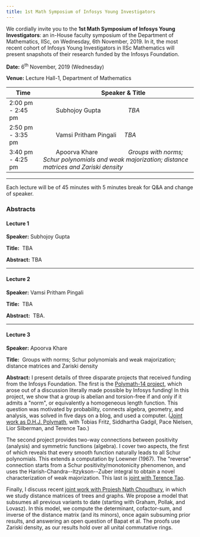 ```yaml
---
title: 1st Math Symposium of Infosys Young Investigators
---
```

We cordially invite you to the __1st Math Symposium of Infosys
Young Investigators__: an in-House faculty symposium of the
Department of Mathematics, IISc, on Wednesday, 6th November, 2019.
In it, the most recent cohort of Infosys Young Investigators
in IISc Mathematics will present snapshots of their research 
funded by the Infosys Foundation.

__Date:__     6<sup>th</sup> November, 2019 (Wednesday)

__Venue:__  Lecture Hall-1, Department of Mathematics




Time               |  &nbsp; &nbsp; &nbsp; &nbsp;   Speaker & Title
--- | ---
2:00 pm - 2:45 pm  |   &nbsp; &nbsp; &nbsp; &nbsp;  Subhojoy Gupta &nbsp; &nbsp; &nbsp; &nbsp; &nbsp; &nbsp; &nbsp; &nbsp;  _TBA_
2:50 pm - 3:35 pm  |   &nbsp; &nbsp; &nbsp; &nbsp;  Vamsi Pritham Pingali   &nbsp; &nbsp; _TBA_
3:40 pm - 4:25 pm  |   &nbsp; &nbsp; &nbsp; &nbsp;  Apoorva Khare  &nbsp; &nbsp; &nbsp; &nbsp; &nbsp; &nbsp; &nbsp; &nbsp; &nbsp; _Groups with norms; Schur polynomials and weak majorization; distance matrices and Zariski density_


---

Each lecture will be of 45 minutes with 5 minutes break for Q&A and change of speaker.

### Abstracts

#### Lecture 1 ​

__Speaker:__ Subhojoy Gupta

__Title:__ ​ TBA

__Abstract:__ TBA

---

#### Lecture 2​

__Speaker:__ Vamsi Pritham Pingali

__Title:__ ​ TBA

__Abstract:__ ​ TBA.

---

#### Lecture 3​

__Speaker:__ Apoorva Khare

__Title:__ ​ Groups with norms; Schur polynomials and weak majorization; distance matrices and Zariski density

__Abstract:__ I present details of three disparate projects that received
funding from the Infosys Foundation. The first is the
[Polymath-14 project](http://michaelnielsen.org/polymath1/index.php?title=Linear_norm),
which arose out of a discussion literally made possible by Infosys funding!
In this project, we show that a group is abelian and torsion-free if and
only if it admits a "norm", or equivalently a homogeneous length function.
This question was motivated by probability, connects algebra, geometry,
and analysis, was solved in five days on a blog, and used a computer.
([Joint work as D.H.J. Polymath](http://dx.doi.org/10.2140/ant.2018.12.1773),
with Tobias Fritz, Siddhartha Gadgil, Pace Nielsen, Lior Silberman, and Terence Tao.)

The second project provides two-way connections between positivity (analysis)
and symmetric functions (algebra). I cover two aspects, the first of which
reveals that every smooth function naturally leads to all Schur polynomials.
This extends a computation by Loewner (1967). The "reverse" connection starts
from a Schur positivity/monotonicity phenomenon, and uses the
Harish-Chandra--Itzykson--Zuber integral to obtain a novel characterization
of weak majorization. This last is [joint with Terence Tao](http://arxiv.org/abs/1708.05197).

Finally, I discuss recent
[joint work with Projesh Nath Choudhury](http://arxiv.org/abs/1903.11566),
in which we study distance matrices of trees and graphs. We propose a model
that subsumes all previous variants to date (starting with Graham, Pollak,
and Lovasz). In this model, we compute the determinant, cofactor-sum, and
inverse of the distance matrix (and its minors), once again subsuming prior
results, and answering an open question of Bapat et al. The proofs use
Zariski density, as our results hold over all unital commutative rings.

